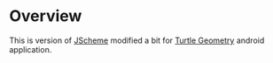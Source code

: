 Overview
========
This is version of [JScheme](http://jscheme.sourceforge.net/jscheme/main.html)
modified a bit for [Turtle Geometry](https://github.com/sergv/turtle-geometry)
android application.
